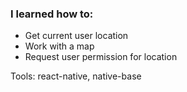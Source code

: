 ### I learned how to:

- Get current user location
- Work with a map
- Request user permission for location

Tools: react-native, native-base

